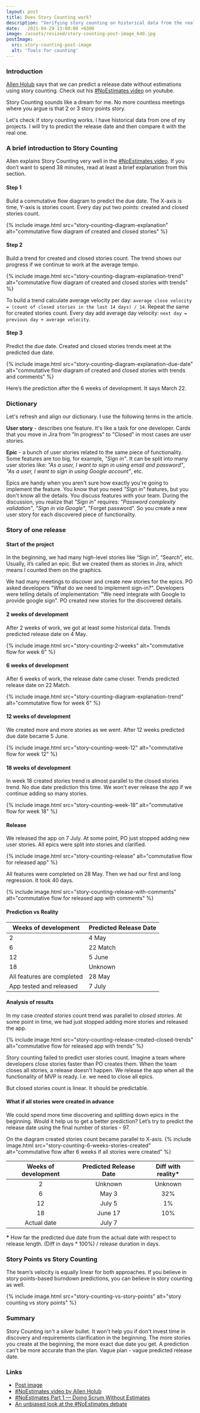```yaml
---
layout: post
title: Does Story Counting work?
description: "Verifying story counting on historical data from the real project. #NoEstimates"
date:   2021-04-29 13:00:00 +0300
image: /assets/resized/story-counting-post-image_640.jpg
postImage:
  src: story-counting-post-image
  alt: 'Tools for counting'
---
```


### Introduction

[Allen Holub](https://twitter.com/allenholub) says that we can predict a release date without estimations using story counting.
Check out his [#NoEstimates video](https://youtu.be/QVBlnCTu9Ms) on youtube.

Story Counting sounds like a dream for me.
No more countless meetings where you argue is that 2 or 3 story points story.

Let's check if story counting works.
I have historical data from one of my projects.
I will try to predict the release date and then compare it with the real one.

### A brief introduction to Story Counting

Allen explains Story Counting very well in the [#NoEstimates video](https://youtu.be/QVBlnCTu9Ms).
If you don’t want to spend 38 minutes, read at least a brief explanation from this section.

#### Step 1
Build a commutative flow diagram to predict the due date.
The X-axis is time, Y-axis is stories count. Every day put two points: created and closed stories count.

{% include image.html src="story-counting-diagram-explanation" alt="commutative flow diagram of created and closed stories" %}

#### Step 2
Build a trend for created and closed stories count.
The trend shows our progress if we continue to work at the average tempo.

{% include image.html src="story-counting-diagram-explanation-trend" alt="commutative flow diagram of created and closed stories with trends" %}

To build a trend calculate average velocity per day: `average close velocity = (count of closed stories in the last 14 days) / 14`.
Repeat the same for created stories count.
Every day add average day velocity: `next day = previous day + average velocity`.

#### Step 3
Predict the due date.
Created and closed stories trends meet at the predicted due date.

{% include image.html src="story-counting-diagram-explanation-due-date" alt="commutative flow diagram of created and closed stories with trends and comments" %}

Here’s the prediction after the 6 weeks of development.
It says March 22.

### Dictionary

Let's refresh and align our dictionary.
I use the following terms in the article.

**User story** - describes one feature.
It's like a task for one developer.
Cards that you move in Jira from "In progress" to "Closed" in most cases are user stories.

**Epic** - a bunch of user stories related to the same piece of functionality.
Some features are too big, for example, *"Sign in"*.
It can be split into many user stories like:
*"As a user, I want to sign in using email and password"*,
*"As a user, I want to sign in using Google account"*,
etc.

Epics are handy when you aren't sure how exactly you're going to implement the feature.
You know that you need *"Sign in"* features, but you don't know all the details.
You discuss features with your team.
During the discussion, you realize that *"Sign in"* requires:
*"Password complexity validation"*, *"Sign in via Google"*, "Forget password".
So you create a new user story for each discovered piece of functionality.

### Story of one release

#### Start of the project

In the beginning, we had many high-level stories like “Sign in”, “Search”, etc.
Usually, it’s called an epic.
But we created them as stories in Jira, which means I counted them on the graphics.

We had many meetings to discover and create new stories for the epics.
PO asked developers "What do we need to implement sign-in?".
Developers were telling details of implementation: "We need integrate with Google to provide google sign".
PO created new stories for the discovered details. 

#### 2 weeks of development

After 2 weeks of work, we got at least some historical data.
Trends predicted release date on 4 May.

{% include image.html src="story-counting-2-weeks" alt="commutative flow for week 6" %}

#### 6 weeks of development

After 6 weeks of work, the release date came closer.
Trends predicted release date on 22 Match.

{% include image.html src="story-counting-diagram-explanation-trend" alt="commutative flow for week 6" %}

#### 12 weeks of development

We created more and more stories as we went.
After 12 weeks predicted due date became 5 June.

{% include image.html src="story-counting-week-12" alt="commutative flow for week 12" %}

#### 18 weeks of development

In week 18 created stories trend is almost parallel to the closed stories trend.
No due date prediction this time.
We won't ever release the app if we continue adding so many stories.

{% include image.html src="story-counting-week-18" alt="commutative flow for week 18" %}

#### Release

We released the app on 7 July.
At some point, PO just stopped adding new user stories.
All epics were split into stories and clarified.

{% include image.html src="story-counting-release" alt="commutative flow for released app" %}

All features were completed on 28 May.
Then we had our first and long regression.
It took 40 days.

{% include image.html src="story-counting-release-with-comments" alt="commutative flow for released app with comments" %}


#### Prediction vs Reality

| Weeks of development | Predicted Release Date |
| ----------- | ----------- |
| 2           | 4 May       |
| 6           | 22 Match    |
| 12          | 5 June      |
| 18          | Unknown     |
| All features are completed| 28 May |
| App tested and released |  7 July |


#### Analysis of results

In my case *created stories* count trend was parallel to *closed stories*.
At some point in time, we had just stopped adding more stories and released the app.

{% include image.html src="story-counting-release-created-closed-trends" alt="commutative flow for released app with trends" %}

Story counting failed to predict user stories count.
Imagine a team where developers close stories faster than PO creates them.
When the team closes all stories, a release doesn’t happen.
We release the app when all the functionality of MVP is ready.
I.e. we need to close all epics.

But closed stories count is linear.
It should be predictable.

#### What if all stories were created in advance

We could spend more time discovering and splitting down epics in the beginning.
Would it help us to get a better prediction?
Let’s try to predict the release date using the final number of stories - 97.

On the diagram created stories count became parallel to X-axis.
{% include image.html src="story-counting-6-weeks-stories-created" alt="commutative flow after 6 weeks if all stories were created" %}

| Weeks of development | Predicted Release Date | Diff with reality\* |
| :-----------: | :-----------: | :----------: |
| 2           | Unknown     | Unknown  |
| 6           | May 3       | 32%      |
| 12          | July 5      | 1%       |
| 18          | June 17     | 10%      |
| Actual date |  July 7     |          |

**\*** How far the predicted due date from the actual date with respect to release length.
(Diff in days * 100%) / release duration in days.

### Story Points vs Story Counting 

The team’s velocity is equally linear for both approaches.
If you believe in story points-based burndown predictions, you can believe in story counting as well.

{% include image.html src="story-counting-vs-story-points" alt="story counting vs story points" %}

### Summary

Story Counting isn't a silver bullet.
It won't help you if don't invest time in discovery and requirements clarification in the beginning.
The more stories you create at the beginning, the more exact due date you get.
A prediction can't be more accurate than the plan. Vague plan - vague predicted release date.

### Links
* [Post image](https://flic.kr/p/JxqpKJ)
* [#NoEstimates video by Allen Holub](https://youtu.be/QVBlnCTu9Ms)
* [#NoEstimates Part 1 — Doing Scrum Without Estimates](https://neilkillick.medium.com/noestimates-part-1-doing-scrum-without-estimates-b42c4a453dc6)
* [An unbiased look at the #NoEstimates debate](https://techbeacon.com/app-dev-testing/noestimates-debate-unbiased-look-origins-arguments-thought-leaders-behind-movement)